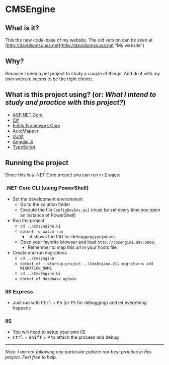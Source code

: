 # CMSEngine
## What is it?
This the new code-base of my website. The old version can be seen at [http://davidsonsousa.net](http://davidsonsousa.net "My website")

## Why?
Because I need a pet project to study a couple of things. And do it with my own website seems to be the right choice.

## What is this project using? (or: _What I intend to study and practice with this project?_)
* [ASP.NET Core](https://docs.microsoft.com/en-us/aspnet/core/)
* [C#](https://www.microsoft.com/net/tutorials/csharp/getting-started)
* [Entity Framework Core](https://docs.microsoft.com/en-us/ef/core/)
* [AutoMapper](http://automapper.org/)
* [xUnit](https://xunit.github.io/)
* [Angular 4](https://angular.io/)
* [TypeScript](http://www.typescriptlang.org/)

## Running the project
Since this is a .NET Core project you can run in 2 ways:

### .NET Core CLI (using PowerShell)
- Set the development environment
  - Go to the solution folder
  - Execute the file `ConfigDevEnv.ps1` (must be set every time you open an instance of PowerShell)
- Run the project
  - `cd ..\CmsEngine.Ui`
  - `dotnet -d watch run`
    - `-d` shows the PID for debugging purposes
  - Open your favorite browser and load `http://cmsengine.dev:5000`.
    - Remember to map this url in your hosts file.
- Create and run migrations
  - `cd ..\CmsEngine`
  - `dotnet ef --startup-project ..\CmsEngine.Ui\ migrations add MIGRATION_NAME`
  - `cd ..\CmsEngine.Ui`
  - `dotnet ef database update`

### IIS Express
- Just run with <kbd>Ctrl</kbd> + <kbd>F5</kbd> (or <kbd>F5</kbd> for debugging) and let everything happens

### IIS
- You will need to setup your own IIS
- <kbd>Ctrl</kbd> + <kbd>Shift</kbd> + <kbd>P</kbd> to attach the process and debug

---

_Note: I am not following any particular pattern nor best practice in this project. Feel free to help._
